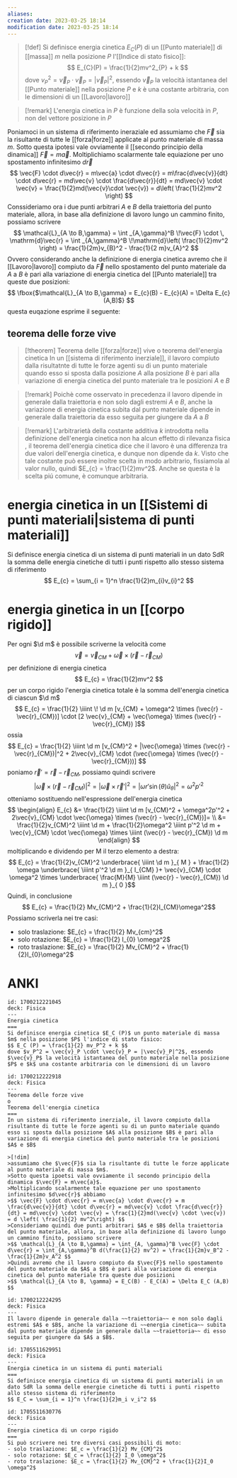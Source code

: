 ```yaml
---
aliases: 
creation date: 2023-03-25 18:14
modification date: 2023-03-25 18:14
---
```


> [!def]
> Si definisce energia cinetica $E_{C}(P)$ di un [[Punto materiale]] di [[massa]] $m$ nella posizione $P$ l'[[Indice di stato fisico]]:
> $$
> E_{C}(P) = \frac{1}{2}mv^2_{P} + k
> $$
> dove $v_{P}^2 = \vec{v}_{P} \cdot \vec{v}_{P} = |\vec{v}_{P}|^2$, essendo $\vec{v}_{P}$ la velocità istantanea del [[Punto materiale]] nella posizione $P$ e $k$ è una costante arbitraria, con le dimensioni di un [[Lavoro|lavoro]]
> 


>[!remark]
>L'energia cinetica in $P$ è funzione della sola velocità in $P$, non del vettore posizione in $P$


Poniamoci in un sistema di riferimento ineraziale ed assumiamo che $\vec{F}$ sia la risultante di tutte le [[forza|forze]] applicate al punto materiale di massa $m$.
Sotto questa ipotesi vale ovviamente il [[secondo principio della dinamica]] $\vec{F} = m\vec{a}$.
Moltiplichiamo scalarmente tale equiazione per uno spostamento infinitesimo $d\vec{r}$
$$
\vec{F} \cdot d\vec{r} = m\vec{a} \cdot d\vec{r} = m\frac{d\vec{v}}{dt} \cdot d\vec{r} = md\vec{v} \cdot \frac{d\vec{r}}{dt} = md\vec{v} \cdot \vec{v} = \frac{1}{2}md(\vec{v}\cdot \vec{v}) = d\left( \frac{1}{2}mv^2 \right)
$$
Conssideriamo ora i due punti arbitrari $A$ e $B$ della traiettoria del punto materiale, allora, in base alla definizione di lavoro lungo un cammino finito, possiamo scrivere
$$
\mathcal{L}_{A \to B,\gamma} = \int _{A,\gamma}^B \!\vec{F} \cdot \, \mathrm{d}\vec{r} = \int _{A,\gamma}^B \!\mathrm{d}\left( \frac{1}{2}mv^2 \right) = \frac{1}{2m}v_{B}^2 - \frac{1}{2 m}v_{A}^2
$$
Ovvero considerando anche la definizione di energia cinetica avremo che il [[Lavoro|lavoro]] compiuto da $\vec{F}$ nello spostamento del punto materiale da $A$ a $B$ è pari alla variazione di energia cinetica del [[Punto materiale]] tra queste due posizioni:
$$
\fbox{$\mathcal{L}_{A \to B,\gamma} = E_{c}(B) - E_{c}(A) = \Delta E_{c}(A,B)$} 
$$
questa euqazione esprime il seguente:

## teorema delle forze vive
>[!theorem] Teorema delle [[forza|forze]] vive o teorema dell'energia cinetica
>In un [[sistema di riferimento inerziale]], il lavoro compiuto dalla risultatnte di tutte le forze agenti su di un punto materiale quando esso si sposta dalla posizione $A$ alla posizione $B$ è pari alla variazione di energia cinetica del punto materiale tra le posizioni $A$ e $B$

>[!remark]
>Poichè come osservato in precedenza il lavoro dipende in generale dalla traiettoria e non solo dagli estremi $A$ e $B$, anche la variazione di energia cinetica subita dal punto materiale dipende in generale dalla traiettoria da esso seguita per giungere da $A$ a $B$


>[!remark]
>L'arbitrarietà della costante additiva $k$ introdotta nella definizione dell'energia cinetica non ha alcun effetto di rilevanza fisica , il teorema dell'energia cinetica dice che il lavoro è una differenza tra due valori dell'energia cinetica, e dunque non dipende da $k$.
>Visto che tale costante può essere inoltre scelta in modo arbitrario, fissiamola al valor nullo, quindi $E_{c} = \frac{1}{2}mv^2$. Anche se questa è la scelta piú comune, è comunque arbitraria.


# energia cinetica in un [[Sistemi di punti materiali|sistema di punti materiali]]

Si definisce energia cinetica di un sistema di punti materiali in un dato SdR la somma delle energia cinetiche di tutti i punti rispetto allo stesso sistema di riferimento
$$ E_{c} = \sum_{i = 1}^n \frac{1}{2}m_{i}v_{i}^2 $$

# energia ginetica in un [[corpo rigido]]
Per ogni $\d m$ è possibile scriverne la velocità come
$$ \vec{v} = \vec{v}_{CM} + \vec{\omega} \times (\vec{r} - \vec{r}_{CM}) $$
per definizione di energia cinetica
$$ E_{c} = \frac{1}{2}mv^2 $$
per un corpo rigido l'energia cinetica totale è la somma dell'energia cinetica di ciascun $\d m$
$$ E_{c} = \frac{1}{2} \iiint 
\! \d m [v_{CM} + \omega^2 \times (\vec{r} - \vec{r}_{CM})] \cdot [2 \vec{v}_{CM}  + \vec{\omega} \times (\vec{r} - \vec{r}_{CM}) ]$$
ossia
$$ E_{c} = \frac{1}{2} \iiint \d m [v_{CM}^2 + |\vec{\omega} \times (\vec{r} - \vec{r}_{CM})|^2 + 2\vec{v}_{CM} \cdot (\vec{\omega} \times (\vec{r} - \vec{r}_{CM}))] $$
poniamo $\vec{r}' = \vec{r} - \vec{r}_{CM}$, possiamo quindi scrivere
$$ |\vec{\omega} \times (\vec{r} - \vec{r}_{CM}) |^2 = |\vec{\omega} \times \vec{r}'|^2 = |\omega r' \sin(\theta)\hat{u}_{\theta}|^2 = \omega^2p'^2 $$
otteniamo sostituendo nell'espressione dell'energia cinetica
$$ \begin{align}
E_{c} &= \frac{1}{2} \iiint \d m [v_{CM}^2 + \omega^2p'^2 + 2\vec{v}_{CM} \cdot \vec{\omega} \times (\vec{r} - \vec{r}_{CM})]= \\
&= \frac{1}{2}v_{CM}^2 \iiint \d m + \frac{1}{2}\omega^2 \iiint p'^2 \d m + \vec{v}_{CM} \cdot \vec{\omega} \times \iiint (\vec{r} - \vec{r}_{CM}) \d m
\end{align} $$
moltiplicando e dividendo per M il terzo elemento a destra:
$$ E_{c} = \frac{1}{2}v_{CM}^2 \underbrace{ \iiint \d m }_{ M } + \frac{1}{2} \omega \underbrace{ \iiint p'^2 \d m  }_{ I_{CM} }+ \vec{v}_{CM} \cdot \omega^2 \times \underbrace{ \frac{M}{M} \iiint (\vec{r} - \vec{r}_{CM}) \d m  }_{ 0 }$$
Quindi, in conclusione
$$ E_{c}  = \frac{1}{2} Mv_{CM}^2 + \frac{1}{2}I_{CM}\omega^2$$
Possiamo scriverla nei tre casi:
- solo traslazione: $E_{c}  = \frac{1}{2} Mv_{cm}^2$
- solo rotazione: $E_{c} = \frac{1}{2} I_{0} \omega^2$
- roto traslazione: $E_{c} = \frac{1}{2} Mv_{CM}^2 + \frac{1}{2}I_{0}\omega^2$
# ANKI

```anki
id: 1700212221045
deck: Fisica
---
Energia cinetica
===
Si definisce energia cinetica $E_C (P)$ un punto materiale di massa $m$ nella posizione $P$ l'indice di stato fisico:
$$ E_C (P) = \frac{1}{2} mv_P^2 + k $$
dove $v_P^2 = \vec{v}_P \cdot \vec{v}_P = |\vec{v}_P|^2$, essendo $\vec{v}_P$ la velocità istantanea del punto materiale nella posizione $P$ e $k$ una costante arbitraria con le dimensioni di un lavoro
```


```anki
id: 1700212222918
deck: Fisica
---
Teorema delle forze vive
o
Teorema dell'energia cinetica
===
In un sistema di riferimento inerziale, il lavoro compiuto dalla risultante di tutte le forze agenti su di un punto materiale quando esso si sposta dalla posizione $A$ alla posizione $B$ è pari alla variazione di energia cinetica del punto materiale tra le posizioni $A$ e $B$

>[!dim]
>assumiamo che $\vec{F}$ sia la risultante di tutte le forze applicate al punto materiale di massa $m$.
>Sotto questa ipoetsi vale ovviamente il secondo principio della dinamica $\vec{F} = m\vec{a}$.
>Moltiplicando scalarmente tale equazione per uno spostamento infinitesimo $d\vec{r}$ abbiamo
>$$ \vec{F} \cdot d\vec{r} = m\vec{a} \cdot d\vec{r} = m \frac{d\vec{v}}{dt} \cdot d\vec{r} = md\vec{v} \cdot \frac{d\vec{r}}{dt} = md\vec{v} \cdot \vec{v} = \frac{1}{2}md(\vec{v} \cdot \vec{v}) = d \left( \frac{1}{2} mv^2\right) $$
>Consideriamo quindi due punti arbitrari $A$ e $B$ della traiettoria del punto materiale, allora, in base alla definizione di lavoro lungo un cammino finito, possiamo scrivere
>$$ \mathcal{L}_{A \to B,\gamma} = \int_{A, \gamma}^B \vec{F} \cdot d\vec{r} = \int_{A,\gamma}^B d(\frac{1}{2} mv^2) = \frac{1}{2m}v_B^2 - \frac{1}{2m}v_A^2 $$
>Quindi avremo che il lavoro compiuto da $\vec{F}$ nello spostamento del punto materiale da $A$ a $B$ è pari alla variazione di energia cinetica del punto materiale tra queste due posizioni
>$$ \mathcal{L}_{A \to B, \gamma} = E_C(B) - E_C(A) = \Delta E_C (A,B) $$
```


```anki
id: 1700212224295
deck: Fisica
---
Il lavoro dipende in generale dalla ~~traiettoria~~ e non solo dagli estremi $A$ e $B$, anche la variazione di ~~energia cinetica~~ subita dal punto materiale dipende in generale dalla ~~traiettoria~~ di esso seguita per giungere da $A$ a $B$.

```

 
```anki
id: 1705511629951
deck: Fisica
---
Energia cinetica in un sistema di punti materiali
===
Si definisce energia cinetica di un sistema di punti materiali in un dato SdR la somma delle energie cinetiche di tutti i punti rispetto allo stesso sistema di riferimento
$$ E_C = \sum_{i = 1}^n \frac{1}{2}m_i v_i^2 $$
```


```anki
id: 1705511630776
deck: Fisica
---
Energia cinetica di un corpo rigido
===
Si può scrivere nei tre diversi casi possibili di moto:
- solo traslazione: $E_c = \frac{1}{2} Mv_{CM}^2$
- solo rotazione: $E_c = \frac{1}{2} I_0 \omega^2$
- roto traslazione: $E_c = \frac{1}{2} Mv_{CM}^2 + \frac{1}{2}I_0 \omega^2$
```
